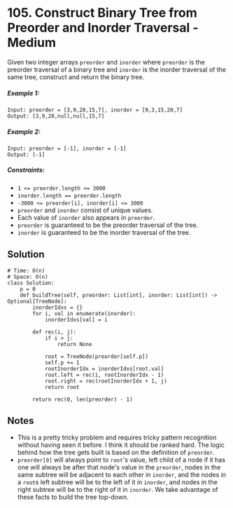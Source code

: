 # 105. Construct Binary Tree from Preorder and Inorder Traversal - Medium

Given two integer arrays `preorder` and `inorder` where `preorder` is the preorder traversal of a binary tree and `inorder` is the inorder traversal of the same tree, construct and return the binary tree.

##### Example 1:

```
Input: preorder = [3,9,20,15,7], inorder = [9,3,15,20,7]
Output: [3,9,20,null,null,15,7]
```

##### Example 2:

```
Input: preorder = [-1], inorder = [-1]
Output: [-1]
```

##### Constraints:

- `1 <= preorder.length <= 3000`
- `inorder.length == preorder.length`
- `-3000 <= preorder[i], inorder[i] <= 3000`
- `preorder` and `inorder` consist of unique values.
- Each value of `inorder` also appears in `preorder`.
- `preorder` is guaranteed to be the preorder traversal of the tree.
- `inorder` is guaranteed to be the inorder traversal of the tree.

## Solution

```
# Time: O(n)
# Space: O(n)
class Solution:
    p = 0
    def buildTree(self, preorder: List[int], inorder: List[int]) -> Optional[TreeNode]:
        inorderIdxs = {}
        for i, val in enumerate(inorder):
            inorderIdxs[val] = i
            
        def rec(i, j):
            if i > j:
                return None
            
            root = TreeNode(preorder[self.p])
            self.p += 1
            rootInorderIdx = inorderIdxs[root.val]
            root.left = rec(i, rootInorderIdx - 1)
            root.right = rec(rootInorderIdx + 1, j)
            return root
        
        return rec(0, len(preorder) - 1)
```

## Notes
- This is a pretty tricky problem and requires tricky pattern recognition without having seen it before. I think it should be ranked hard. The logic behind how the tree gets built is based on the definition of `preorder`.
- `preorder[0]` will always point to `root`'s value, left child of a node if it has one will always be after that node's value in the `preorder`, nodes in the same subtree will be adjacent to each other in `inorder`, and the nodes in a `root`s left subtree will be to the left of it in `inorder`, and nodes in the right subtree will be to the right of it in `inorder`. We take advantage of these facts to build the tree top-down. 